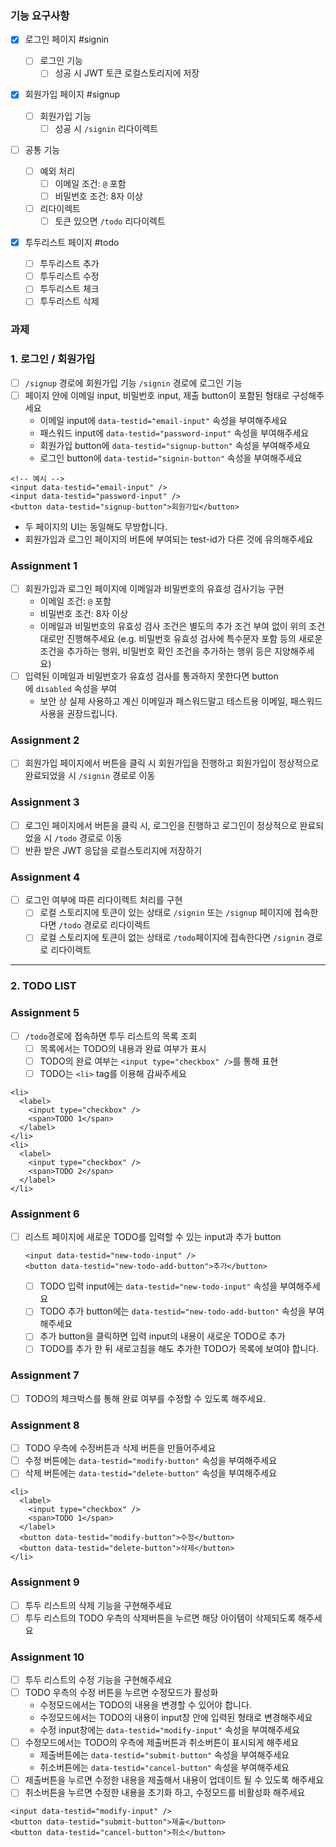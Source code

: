 ### 기능 요구사항

- [x] 로그인 페이지 #signin
  - [ ] 로그인 기능
    - [ ] 성공 시 JWT 토큰 로컬스토리지에 저장
- [x] 회원가입 페이지 #signup
  - [ ] 회원가입 기능
    - [ ] 성공 시 `/signin` 리다이렉트
- [ ] 공통 기능

  - [ ] 예외 처리
    - [ ] 이메일 조건: `@` 포함
    - [ ] 비밀번호 조건: 8자 이상
  - [ ] 리다이렉트
    - [ ] 토큰 있으면 `/todo` 리다이렉트

- [x] 투두리스트 페이지 #todo
  - [ ] 투두리스트 추가
  - [ ] 투두리스트 수정
  - [ ] 투두리스트 체크
  - [ ] 투두리스트 삭제

### 과제

### 1. 로그인 / 회원가입

- [ ] `/signup` 경로에 회원가입 기능 `/signin` 경로에 로그인 기능
- [ ] 페이지 안에 이메일 input, 비밀번호 input, 제출 button이 포함된 형태로 구성해주세요
  - 이메일 input에 `data-testid="email-input"` 속성을 부여해주세요
  - 패스워드 input에 `data-testid="password-input"` 속성을 부여해주세요
  - 회원가입 button에 `data-testid="signup-button"` 속성을 부여해주세요
  - 로그인 button에 `data-testid="signin-button"` 속성을 부여해주세요

```tsx
<!-- 예시 -->
<input data-testid="email-input" />
<input data-testid="password-input" />
<button data-testid="signup-button">회원가입</button>
```

- 두 페이지의 UI는 동일해도 무방합니다.
- 회원가입과 로그인 페이지의 버튼에 부여되는 test-id가 다른 것에 유의해주세요

### Assignment 1

- [ ] 회원가입과 로그인 페이지에 이메일과 비밀번호의 유효성 검사기능 구현
  - 이메일 조건: `@` 포함
  - 비밀번호 조건: 8자 이상
  - 이메일과 비밀번호의 유효성 검사 조건은 별도의 추가 조건 부여 없이 위의 조건대로만 진행해주세요 (e.g. 비밀번호 유효성 검사에 특수문자 포함 등의 새로운 조건을 추가하는 행위, 비밀번호 확인 조건을 추가하는 행위 등은 지양해주세요)
- [ ] 입력된 이메일과 비밀번호가 유효성 검사를 통과하지 못한다면 button에 `disabled` 속성을 부여
  - 보안 상 실제 사용하고 계신 이메일과 패스워드말고 테스트용 이메일, 패스워드 사용을 권장드립니다.

### Assignment 2

- [ ] 회원가입 페이지에서 버튼을 클릭 시 회원가입을 진행하고 회원가입이 정상적으로 완료되었을 시 `/signin` 경로로 이동

### Assignment 3

- [ ] 로그인 페이지에서 버튼을 클릭 시, 로그인을 진행하고 로그인이 정상적으로 완료되었을 시 `/todo` 경로로 이동
- [ ] 반환 받은 JWT 응답을 로컬스토리지에 저장하기

### Assignment 4

- [ ] 로그인 여부에 따른 리다이렉트 처리를 구현
  - [ ] 로컬 스토리지에 토큰이 있는 상태로 `/signin` 또는 `/signup` 페이지에 접속한다면 `/todo` 경로로 리다이렉트
  - [ ] 로컬 스토리지에 토큰이 없는 상태로 `/todo`페이지에 접속한다면 `/signin` 경로로 리다이렉트

---

### 2. TODO LIST

### Assignment 5

- [ ] `/todo`경로에 접속하면 투두 리스트의 목록 조회
  - [ ] 목록에서는 TODO의 내용과 완료 여부가 표시
  - [ ] TODO의 완료 여부는 `<input type="checkbox" />`를 통해 표현
  - [ ] TODO는 `<li>` tag를 이용해 감싸주세요

```tsx
<li>
  <label>
    <input type="checkbox" />
    <span>TODO 1</span>
  </label>
</li>
<li>
  <label>
    <input type="checkbox" />
    <span>TODO 2</span>
  </label>
</li>
```

### Assignment 6

- [ ] 리스트 페이지에 새로운 TODO를 입력할 수 있는 input과 추가 button
  ```tsx
  <input data-testid="new-todo-input" />
  <button data-testid="new-todo-add-button">추가</button>
  ```
  - [ ] TODO 입력 input에는 `data-testid="new-todo-input"` 속성을 부여해주세요
  - [ ] TODO 추가 button에는 `data-testid="new-todo-add-button"` 속성을 부여해주세요
  - [ ] 추가 button을 클릭하면 입력 input의 내용이 새로운 TODO로 추가
  - [ ] TODO를 추가 한 뒤 새로고침을 해도 추가한 TODO가 목록에 보여야 합니다.

### Assignment 7

- [ ] TODO의 체크박스를 통해 완료 여부를 수정할 수 있도록 해주세요.

### Assignment 8

- [ ] TODO 우측에 수정버튼과 삭제 버튼을 만들어주세요
- [ ] 수정 버튼에는 `data-testid="modify-button"` 속성을 부여해주세요
- [ ] 삭제 버튼에는 `data-testid="delete-button"` 속성을 부여해주세요

```tsx
<li>
  <label>
    <input type="checkbox" />
    <span>TODO 1</span>
  </label>
  <button data-testid="modify-button">수정</button>
  <button data-testid="delete-button">삭제</button>
</li>
```

### Assignment 9

- [ ] 투두 리스트의 삭제 기능을 구현해주세요
- [ ] 투두 리스트의 TODO 우측의 삭제버튼을 누르면 해당 아이템이 삭제되도록 해주세요

### Assignment 10

- [ ] 투두 리스트의 수정 기능을 구현해주세요
- [ ] TODO 우측의 수정 버튼을 누르면 수정모드가 활성화
  - 수정모드에서는 TODO의 내용을 변경할 수 있어야 합니다.
  - 수정모드에서는 TODO의 내용이 input창 안에 입력된 형태로 변경해주세요
  - 수정 input창에는 `data-testid="modify-input"` 속성을 부여해주세요
- [ ] 수정모드에서는 TODO의 우측에 제출버튼과 취소버튼이 표시되게 해주세요
  - 제출버튼에는 `data-testid="submit-button"` 속성을 부여해주세요
  - 취소버튼에는 `data-testid="cancel-button"` 속성을 부여해주세요
- [ ] 제출버튼을 누르면 수정한 내용을 제출해서 내용이 업데이트 될 수 있도록 해주세요
- [ ] 취소버튼을 누르면 수정한 내용을 초기화 하고, 수정모드를 비활성화 해주세요

```tsx
<input data-testid="modify-input" />
<button data-testid="submit-button">제출</button>
<button data-testid="cancel-button">취소</button>
```
